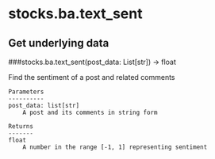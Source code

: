 # stocks.ba.text_sent

## Get underlying data 
###stocks.ba.text_sent(post_data: List[str]) -> float

Find the sentiment of a post and related comments

    Parameters
    ----------
    post_data: list[str]
        A post and its comments in string form

    Returns
    -------
    float
        A number in the range [-1, 1] representing sentiment
